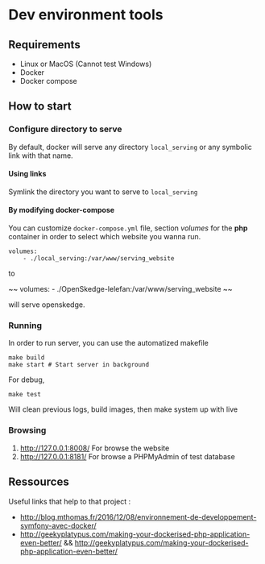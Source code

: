 # Dev environment tools

## Requirements

- Linux or MacOS (Cannot test Windows)
- Docker
- Docker compose

## How to start

### Configure directory to serve

By default, docker will serve any directory `local_serving` or any symbolic link
with that name.

#### Using links

Symlink the directory you want to serve to `local_serving`

#### By modifying docker-compose

You can customize `docker-compose.yml` file, section *volumes* for the **php**
container in order to select which website you wanna run.

~~~
volumes:
    - ./local_serving:/var/www/serving_website
~~~

to

~~
volumes:
    - ./OpenSkedge-lelefan:/var/www/serving_website
~~

will serve openskedge.


### Running

In order to run server, you can use the automatized makefile

~~~
make build
make start # Start server in background
~~~

For debug,
~~~
make test
~~~

Will clean previous logs, build images, then make system up with live

### Browsing

1. http://127.0.0.1:8008/ For browse the website
1. http://127.0.0.1:8181/ For browse a PHPMyAdmin of test database

## Ressources

Useful links that help to that project :

- http://blog.mthomas.fr/2016/12/08/environnement-de-developpement-symfony-avec-docker/
- http://geekyplatypus.com/making-your-dockerised-php-application-even-better/ && http://geekyplatypus.com/making-your-dockerised-php-application-even-better/
